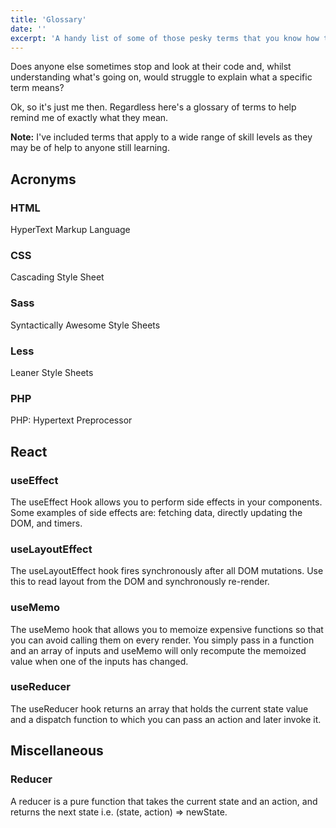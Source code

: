 ```yaml
---
title: 'Glossary'
date: ''
excerpt: 'A handy list of some of those pesky terms that you know how to use but often forget what they mean.'
---
```


Does anyone else sometimes stop and look at their code and, whilst understanding what's going on, would struggle to explain what a specific term means?

Ok, so it's just me then. Regardless here's a glossary of terms to help remind me of exactly what they mean.

**Note:** I've included terms that apply to a wide range of skill levels as they may be of help to anyone still learning.

## Acronyms

### HTML

HyperText Markup Language

### CSS

Cascading Style Sheet

### Sass

Syntactically Awesome Style Sheets

### Less

Leaner Style Sheets

### PHP

PHP: Hypertext Preprocessor

## React

### useEffect

The useEffect Hook allows you to perform side effects in your components. Some examples of side effects are: fetching data, directly updating the DOM, and timers.

### useLayoutEffect

The useLayoutEffect hook fires synchronously after all DOM mutations. Use this to read layout from the DOM and synchronously re-render.

### useMemo

The useMemo hook that allows you to memoize expensive functions so that you can avoid calling them on every render. You simply pass in a function and an array of inputs and useMemo will only recompute the memoized value when one of the inputs has changed.

### useReducer

The useReducer hook returns an array that holds the current state value and a dispatch function to which you can pass an action and later invoke it.

## Miscellaneous

### Reducer

A reducer is a pure function that takes the current state and an action, and returns the next state i.e. (state, action) => newState.
